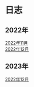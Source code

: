 <!-- <link rel="stylesheet" type="text/css" href="/themes/newsprint.css"> -->

# 日志
## 2022年
[2022年11月](/diary/2022%E5%B9%B411%E6%9C%88.md)  
[2022年12月](/diary/2022%E5%B9%B412%E6%9C%88.md)  

## 2023年
[2022年12月](/diary/2023年3月.md)  